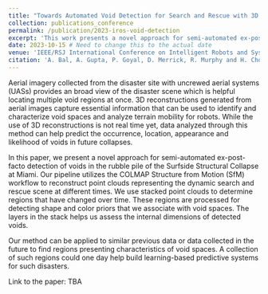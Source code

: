 ```yaml
---
title: "Towards Automated Void Detection for Search and Rescue with 3D Perception"
collection: publications_conference
permalink: /publication/2023-iros-void-detection
excerpt: 'This work presents a novel approach for semi-automated ex-post-facto detection of voids in the rubble pile of the Surfside Structural Collapse at Miami.'
date: 2023-10-15 # Need to change this to the actual date
venue: 'IEEE/RSJ International Conference on Intelligent Robots and Systems (IROS) 2023'
citation: 'A. Bal, A. Gupta, P. Goyal, D. Merrick, R. Murphy and H. Choset, "Towards Automated Void Detection for Search and Rescue with 3D Perception," IEEE/RSJ International Conference on Intelligent Robots and Systems (IROS), Detroit, USA, 2023' # Need to edit this
---
```


Aerial imagery collected from the disaster site with uncrewed aerial systems (UASs) provides an broad view of the disaster scene which is helpful locating multiple void regions at once. 3D reconstructions generated from aerial images capture essential information that can be used to identify and characterize void spaces and analyze terrain mobility for robots. While the use of 3D reconstructions is not real time yet, data analyzed through this method can help predict the occurrence, location, appearance and likelihood of voids in future collapses.

In this paper, we present a novel approach for semi-automated ex-post-facto detection of voids in the rubble pile of the Surfside Structural Collapse at Miami. Our pipeline utilizes the COLMAP Structure from Motion (SfM) workflow to reconstruct point clouds representing the dynamic search and rescue scene at different times. We use stacked point clouds to determine regions that have changed over time. These regions are processed for detecting shape and color priors that we associate with void spaces. The layers in the stack helps us assess the internal dimensions of detected voids.

Our method can be applied to similar previous data or data collected in the future to find regions presenting characteristics of void spaces. A collection of such regions could one day help build learning-based predictive systems for such disasters.

Link to the paper: TBA
